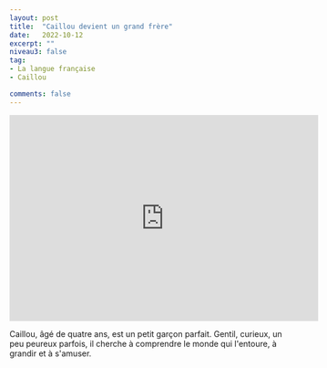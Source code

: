 ```yaml
---
layout: post
title:  "Caillou devient un grand frère"
date:   2022-10-12
excerpt: ""
niveau3: false
tag:
- La langue française
- Caillou

comments: false
---
```

<center>
<img style="display: none;" src="/assets/img/thumbnails/caillou-12.jpg" alt="" width="1" height="1">
<iframe width="542px" height="361px" src="https://www.youtube.com/embed/TjtdCGmUxXU?rel=0&controls=1&showinfo=0&modestbranding=1&enablejsapi=1" allowfullscreen frameborder="0" ></iframe></center>

Caillou, âgé de quatre ans, est un petit garçon parfait. Gentil, curieux, un peu peureux parfois, il cherche à comprendre le monde qui l'entoure, à grandir et à s'amuser.
